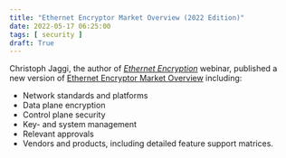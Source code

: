 ```yaml
---
title: "Ethernet Encryptor Market Overview (2022 Edition)"
date: 2022-05-17 06:25:00
tags: [ security ]
draft: True
---
```

Christoph Jaggi, the author of _[Ethernet Encryption](https://www.ipspace.net/Ethernet_Encryption)_ webinar, published a new version of [Ethernet Encryptor Market Overview](https://www.uebermeister.com/fileadmin/documents/uebermeister.ch/Dokumente/2022_Market_OverviewLayer_2_Encryptors_Carrier_Ethernet_MPLS_IP__short__.pdf) including:

* Network standards and platforms
* Data plane encryption
* Control plane security
* Key- and system management
* Relevant approvals
* Vendors and products, including detailed feature support matrices.
